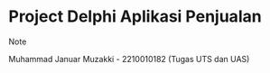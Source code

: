 # Project Delphi Aplikasi Penjualan

>[!note]
> Muhammad Januar Muzakki - 2210010182 (Tugas UTS dan UAS)
 
